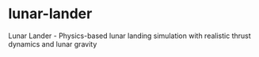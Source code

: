 # lunar-lander
Lunar Lander - Physics-based lunar landing simulation with realistic thrust dynamics and lunar gravity
